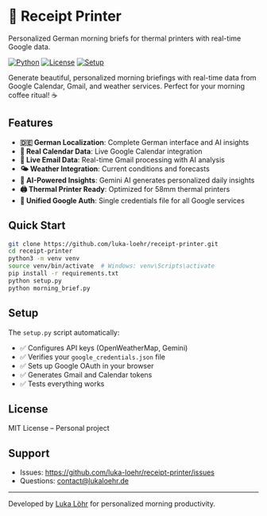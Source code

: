 # 🧾 Receipt Printer

Personalized German morning briefs for thermal printers with real-time Google data.

[![Python](https://img.shields.io/badge/Python-3.8+-blue?style=flat&logo=python&logoColor=white)](https://python.org)
[![License](https://img.shields.io/badge/License-MIT-green?style=flat)](LICENSE)
[![Setup](https://img.shields.io/badge/Setup-One%20Script-orange?style=flat)](setup.py)

Generate beautiful, personalized morning briefings with real-time data from Google Calendar, Gmail, and weather services. Perfect for your morning coffee ritual! ☕

## Features

- **🇩🇪 German Localization**: Complete German interface and AI insights
- **📅 Real Calendar Data**: Live Google Calendar integration  
- **📧 Live Email Data**: Real-time Gmail processing with AI analysis
- **🌤️ Weather Integration**: Current conditions and forecasts
- **🤖 AI-Powered Insights**: Gemini AI generates personalized daily insights
- **🖨️ Thermal Printer Ready**: Optimized for 58mm thermal printers
- **🔐 Unified Google Auth**: Single credentials file for all Google services

## Quick Start

```bash
git clone https://github.com/luka-loehr/receipt-printer.git
cd receipt-printer
python3 -m venv venv
source venv/bin/activate  # Windows: venv\Scripts\activate
pip install -r requirements.txt
python setup.py
python morning_brief.py
```

## Setup

The `setup.py` script automatically:
- ✅ Configures API keys (OpenWeatherMap, Gemini)
- ✅ Verifies your `google_credentials.json` file
- ✅ Sets up Google OAuth in your browser
- ✅ Generates Gmail and Calendar tokens
- ✅ Tests everything works

## License

MIT License – Personal project

## Support

- Issues: https://github.com/luka-loehr/receipt-printer/issues
- Questions: contact@lukaloehr.de

---

Developed by [Luka Löhr](https://github.com/luka-loehr) for personalized morning productivity.
